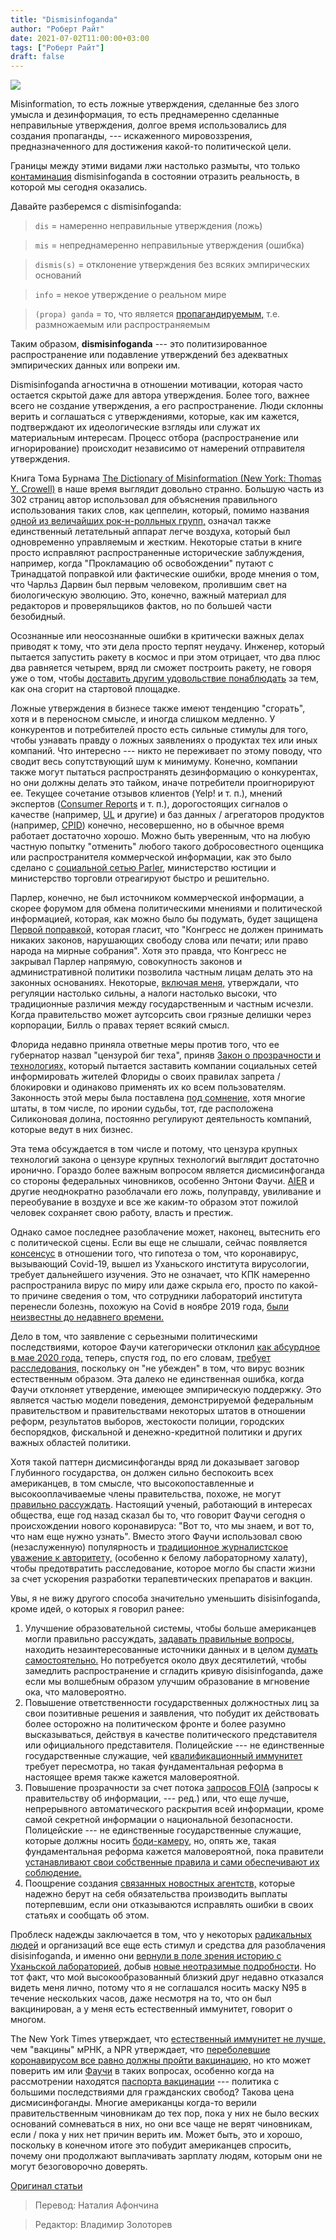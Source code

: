 ```yaml
---
title: "Dismisinfoganda"
author: "Роберт Райт"
date: 2021-07-02T11:00:00+03:00
tags: ["Роберт Райт"]
draft: false
---
```

![](https://www.aier.org/wp-content/uploads/2021/05/news-800x508.jpg)

Misinformation, то есть ложные утверждения, сделанные без злого умысла и дезинформация, то есть преднамеренно сделанные неправильные утверждения, долгое время использовались для создания пропаганды, --- искаженного мировоззрения, предназначенного для достижения какой-то политической цели.

Границы между этими видами лжи настолько размыты, что только [контаминация](https://ru.wikipedia.org/wiki/%D0%9A%D0%BE%D0%BD%D1%82%D0%B0%D0%BC%D0%B8%D0%BD%D0%B0%D1%86%D0%B8%D1%8F) dismisinfoganda в состоянии отразить реальность, в которой мы сегодня оказались.

Давайте разберемся с dismisinfoganda:

> ```dis``` = намеренно неправильные утверждения (ложь)

> ```mis``` = непреднамеренно неправильные утверждения (ошибка)

 > ```dismis(s)``` = отклонение утверждения без всяких эмпирических оснований

> ```info``` = некое утверждение о реальном мире

> ```(propa) ganda``` = то, что является [пропагандируемым,](https://www.etymonline.com/word/propaganda) т.е. размножаемым или распространяемым

Таким образом, **dismisinfoganda** --- это политизированное распространение или подавление утверждений без адекватных эмпирических данных или вопреки им.

Dismisinfoganda агностична в отношении мотивации, которая часто остается скрытой даже для автора утверждения. Более того, важнее всего не создание утверждения, а его распространение. Люди склонны верить и соглашаться с утверждениями, которые, как им кажется, подтверждают их идеологические взгляды или служат их материальным интересам. Процесс отбора (распространение или игнорирование) происходит независимо от намерений отправителя утверждения.

Книга Тома Бурнама [The Dictionary of Misinformation (New York: Thomas Y. Crowell)](https://archive.org/details/dictionaryofmisi00burn_0) в наше время выглядит довольно странно. Большую часть из 302 страниц автор использовал для объяснения правильного использования таких слов, как цеппелин, который, помимо названия [одной из величайших рок-н-ролльных групп,](https://merch.ledzeppelin.com/?ref=https://www.aier.org/article/dismisinfoganda/) означал также единственный летательный аппарат легче воздуха, который был  одновременно управляемым и жестким. Некоторые статьи в книге просто исправляют распространенные  исторические заблуждения, например, когда "Прокламацию об освобождении" путают с Тринадцатой поправкой или фактические ошибки, вроде мнения о том, что Чарльз Дарвин был первым человеком, пролившим свет на биологическую эволюцию. Это, конечно, важный материал для редакторов и проверяльщиков фактов, но по большей части безобидный.

Осознанные или неосознанные ошибки в критически важных делах приводят к тому, что эти дела просто терпят неудачу. Инженер, который пытается запустить ракету в космос и при этом отрицает, что два плюс два равняется четырем, вряд ли сможет построить ракету, не говоря уже о том, чтобы [доставить другим удовольствие понаблюдать](https://www.merriam-webster.com/dictionary/schadenfreude) за тем, как она сгорит на стартовой площадке.

Ложные утверждения в бизнесе также имеют тенденцию "сгорать", хотя и в переносном смысле, и иногда слишком медленно. У конкурентов и потребителей просто есть сильные стимулы для того, чтобы узнавать правду о ложных заявлениях о продуктах тех или иных компаний. Что интересно --- никто не переживает по этому поводу, что сводит весь сопутствующий шум к минимуму. Конечно, компании также могут пытаться распространять дезинформацию о конкурентах, но они должны делать это тайком, иначе потребители проигнорируют ее. Текущее сочетание отзывов клиентов (Yelp! и т. п.), мнений экспертов ([Consumer Reports](https://www.consumerreports.org/cro/index.htm) и т. п.), дорогостоящих сигналов о качестве (например, [UL](https://www.ul.com/about/mission) и другие) и баз данных / агрегаторов продуктов (например, [CPID](https://www.whatsinproducts.com/contents/about_cpid/1)) конечно, несовершенно, но в обычное время работает достаточно хорошо. Можно быть уверенным, что на любую частную попытку "отменить" любого такого добросовестного оценщика или распространителя коммерческой информации, как это было сделано с [социальной сетью Parler](https://www.wsj.com/articles/what-is-parler-app-apple-android-11610478890), министерство юстиции и министерство торговли отреагируют быстро и решительно.

Парлер, конечно, не был источником коммерческой информации, а скорее форумом для обмена политическими мнениями и политической информацией, которая, как можно было бы подумать, будет защищена [Первой поправкой,](https://constitutioncenter.org/interactive-constitution/amendment/amendment-i#) которая гласит, что "Конгресс не должен принимать никаких законов, нарушающих свободу слова или печати; или право народа на мирные собрания". Хотя это правда, что Конгресс не закрывал Парлер напрямую, совокупность законов и административной политики позволила частным лицам делать это на законных основаниях. Некоторые, [включая меня,](https://www.aier.org/article/can-private-businesses-legally-and-morally-force-customers-to-wear-masks/) утверждали, что регуляции настолько сильны, а налоги настолько высоки, что традиционные различия между государственным и частным исчезли. Когда правительство может аутсорсить свои грязные делишки через корпорации, Билль о правах теряет всякий смысл.

Флорида недавно приняла ответные меры против того, что ее губернатор назвал "цензурой биг теха", приняв [Закон о прозрачности и технологиях,](https://legalinsurrection.com/2021/05/florida-governor-ron-desantis-signs-law-fighting-big-tech-censorship/) который пытается заставить компании социальных сетей информировать жителей Флориды о своих правилах запрета / блокировки и одинаково применять их ко всем пользователям. Законность этой меры была поставлена [под сомнение,](https://www.miamiherald.com/news/politics-government/state-politics/article251640638.html) хотя многие штаты, в том числе, по иронии судьбы, тот, где расположена Силиконовая долина, постоянно регулируют деятельность компаний, которые ведут в них бизнес.

Эта тема обсуждается в том числе и потому, что цензура крупных технологий закона о цензуре крупных технологий выглядит достаточно иронично. Гораздо более важным вопросом является дисмисинфоганда со стороны федеральных чиновников, особенно Энтони Фаучи. [AIER](https://www.aier.org/article/fauci-its-a-manifestation-of-your-honesty-to-say-hey-i-was-wrong/) и другие неоднократно разоблачали его ложь, полуправду, увиливание и переобувание в воздухе и все же каким-то образом этот пожилой человек сохраняет свою работу, власть и престиж.

Однако самое последнее разоблачение может, наконец, вытеснить его с политической сцены. Если вы еще не слышали, сейчас появляется [консенсус](https://khn.org/news/article/wuhan-lab-leak-coronavirus-virologists-seek-inquiry-covid-origins-bat-research/) в отношении того, что гипотеза о том, что коронавирус, вызывающий Covid-19, вышел из Уханьского института вирусологии, требует дальнейшего изучения. Это не означает, что КПК намеренно распространила вирус по миру или даже скрыла его, просто по какой-то причине сведения о том, что сотрудники лабораторий института перенесли болезнь, похожую на Covid в ноябре 2019 года, [были неизвестны до недавнего времени.](https://ge.usembassy.gov/fact-sheet-activity-at-the-wuhan-institute-of-virology/)

Дело в том, что заявление с серьезными политическими последствиями, которое Фаучи категорически отклонил [как абсурдное в мае 2020 года,](https://edition.cnn.com/2020/05/05/politics/fauci-trump-coronavirus-wuhan-lab/index.html) теперь, спустя год, по его словам, [требует расследования,](https://edition.cnn.com/videos/health/2021/05/24/fauci-not-convinced-covid-19-coronavirus-developed-naturally-sot-vpx-newday.cnn) поскольку он "не убежден" в том, что вирус возник естественным образом. Эта далеко не единственная ошибка, когда Фаучи отклоняет утвердение, имеющее эмпирическую поддержку. Это является частью модели поведения, демонстрируемой федеральным правительством и правительствами некоторых штатов в отношении реформ, результатов выборов, жестокости полиции, городских беспорядков, фискальной и денежно-кредитной политики и других важных областей политики.

Хотя такой паттерн дисмисинфоганды вряд ли доказывает заговор Глубинного государства, он должен сильно беспокоить всех американцев, в том смысле, что высокопоставленные и высокооплачиваемые члены правительства, похоже, не могут [правильно рассуждать](https://www.aier.org/article/who-to-believe-what-to-believe/). Настоящий ученый, работающий в интересах общества, еще год назад сказал бы то, что говорит Фаучи сегодня о происхождении нового коронавируса: "Вот то, что мы знаем, и вот то, что нам еще нужно узнать". Вместо этого Фаучи использовал свою (незаслуженную) популярность и [традиционное журналистское уважение к авторитету,](https://www.fff.org/2017/12/05/mainstream-medias-deference-authority-jfk-assassination/) (особенно к белому лабораторному халату), чтобы предотвратить расследование, которое могло бы спасти жизни за счет ускорения разработки терапевтических препаратов и вакцин.

Увы, я не вижу другого способа значительно уменьшить disisinfoganda, кроме идей, о которых я говорил ранее:

1. Улучшение образовательной системы, чтобы больше американцев могли правильно рассуждать, [задавать правильные вопросы](https://www.aier.org/article/the-sordid-history-of-scam-science/), находить незаинтересованные источники данных и в целом [думать самостоятельно.](https://www.aier.org/article/return-of-the-one-room-schoolhouse/) Но потребуется около двух десятилетий, чтобы замедлить распространение и сгладить кривую disisinfoganda, даже если мы волшебным образом улучшим образование в мгновение ока, что маловероятно.
2. Повышение ответственности государственных должностных лиц за свои позитивные решения и заявления, что побудит их действовать более осторожно на политическом фронте и более разумно высказываться, действуя в качестве политического представителя или официального представителя. Полицейские --- не единственные государственные служащие, чей [квалификационный иммунитет](https://www.aier.org/article/end-qualified-immunity-for-politicians/) требует пересмотра, но такая фундаментальная реформа в настоящее время также кажется маловероятной.
3. Повышение прозрачности за счет потока [запросов FOIA](https://www.aier.org/article/the-coming-flood-of-foia/) (запросы к правительству об информации, --- ред.) или, что еще лучше, непрерывного автоматического раскрытия всей информации, кроме самой секретной информации о национальной безопасности. Полицейские --- не единственные государственные служащие, которые должны носить [боди-камеру,](https://www.aier.org/article/free-expression/) но, опять же, такая фундаментальная реформа кажется маловероятной, пока правители [устанавливают свои собственные правила и сами обеспечивают их соблюдение.](https://www.washingtonpost.com/nation/2021/05/24/michigan-gretchen-whitmer-social-distance/)
4. Поощрение создания [связанных новостных агентств,](https://www.aier.org/article/news-you-cant-abuse/) которые надежно берут на себя обязательства производить выплаты потерпевшим, если они отказываются исправлять ошибки в своих статьях и сообщать об этом.

Проблеск надежды заключается в том, что у некоторых [радикальных людей](https://www.cnet.com/features/how-the-coronavirus-origin-story-is-being-rewritten-by-a-guerrilla-twitter-group/) и организаций все еще есть стимул и средства для разоблачения disisinfoganda, и именно они [вернули в поле зрения историю с Уханьской лабораторией,](https://www.wsj.com/articles/intelligence-on-sick-staff-at-wuhan-lab-fuels-debate-on-covid-19-origin-11621796228) добыв [новые неотразимые подробности](https://www.wsj.com/articles/wuhan-lab-leak-question-chinese-mine-covid-pandemic-11621871125). Но тот факт, что мой высокообразованный близкий друг недавно отказался видеть меня лично, потому что я не соглашался носить маску N95 в течение нескольких часов, даже несмотря на то, что он был вакцинирован, а у меня есть естественный иммунитет, говорит о многом.

The New York Times утверждает, что [естественный иммунитет не лучше,](https://www.nytimes.com/2020/12/05/health/covid-natural-immunity.html) чем "вакцины" мРНК, а NPR утверждает, что [переболевшие коронавирусом все равно должны пройти вакцинацию,](https://www.npr.org/sections/goatsandsoda/2021/05/21/998639795/coronavirus-faq-i-had-covid-should-i-get-the-vaccine) но кто может поверить им или [Фаучи](https://www.businessinsider.com/fauci-why-covid-vaccines-work-better-than-natural-infection-alone-2021-5) в таких вопросах, особенно когда на рассмотрении находятся [паспорта вакцинации](https://www.aier.org/article/papers-please-oregon-now-requires-proof-of-vaccination/) --- политика с большими последствиями для гражданских свобод? Такова цена дисмисинфоганды. Многие американцы когда-то верили правительственным чиновникам до тех пор, пока у них не было веских оснований сомневаться в них, но они все чаще не верят чиновникам, если / пока у них нет причин верить им. Может быть, это и хорошо, поскольку в конечном итоге это побудит американцев спросить, почему они продолжают выплачивать зарплату людям, которым они не могут безоговорочно доверять.

[Оригинал статьи](https://www.aier.org/article/dismisinfoganda/)

> Перевод: Наталия Афончина

> Редактор: Владимир Золоторев
